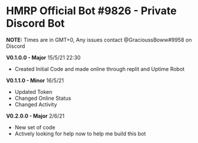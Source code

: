 # HMRP Official Bot #9826 - Private Discord Bot

**NOTE:** Times are in GMT+0, Any issues contact @GracioussBoww#9958 on Discord

**V0.1.0.0 - Major** 15/5/21 22:30
- Created Initial Code and made online through replit and Uptime Robot
  
**V0.1.1.0 - Minor** 16/5/21 
  - Updated Token
  - Changed Online Status
  - Changed Activity

**V0.2.0.0 - Major** 2/6/21
- New set of code
- Actively looking for help now to help me build this bot 
